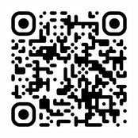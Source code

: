 <div align="center">
  <a href="https://sebastiangonzalezrios.com" rel="nooponer noreferrer" target="_blank">
    <img width="50%" src="public/qr.svg" />
  </a>
</div>